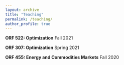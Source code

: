 ```yaml
---
layout: archive
title: "Teaching"
permalink: /teaching/
author_profile: true
---
```


**ORF 522: Optimization**
Fall 2021

**ORF 307: Optimization**
Spring 2021

**ORF 455: Energy and Commodities Markets**
Fall 2020


